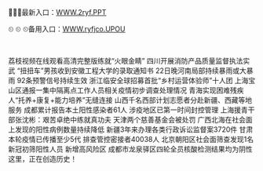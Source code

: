 <p>
	🥔🥔🥔最新入口：<a href="http://www.baidu.com/link?url=6MA2SWnO3Raqke39an_0PUxosM6ZrUGzi1BN9tNnlPW&wd">WWW.2ryf.PPT</a> 
	<p>
		⏲
⏲
⏲备用入口：<a href="http://www.baidu.com/link?url=6MA2SWnO3Raqke39an_0PUxosM6ZrUGzi1BN9tNnlPW&wd">WWW.ryfjco.UPOU</a> 
	</p>
	<p>
		<br />
	</p>
	<p>
		荔枝视频在线观看高清完整版练就“火眼金睛” 四川开展消防产品质量监督执法实武
“扭扭车”男孩收到安徽工程大学的录取通知书
22日晚河南局部持续暴雨或大暴雨 92条预警信号持续生效
浙江临安全球招募首批“乡村运营体验师”十人团
上海宝山区通报一集中隔离点工作人员相关疫情初步调查处理情况
青海实现困难残疾人“托养+康复+能力培养”无缝连接
山西千名西部计划志愿者分赴新疆、西藏等地服务
成都累计报告本土阳性感染者61人 涉疫地区已第一时间封控管理
上海援青干部张沈彬：艰苦卓绝中练就真功夫
天津两个慈善基金会被处罚
广西北海在社会面上发现的阳性病例数量持续降低
新疆3年来办理各类行政诉讼监督案3720件
甘肃本轮疫情已传播至少5代 排查管控密接者40038人
北京朝阳区社会面筛查发现1名新冠初筛阳性人员 新增高风险区
成都市龙泉驿区四轮全员核酸检测结果均为阴性
这里，正在创造历史！
	</p>
